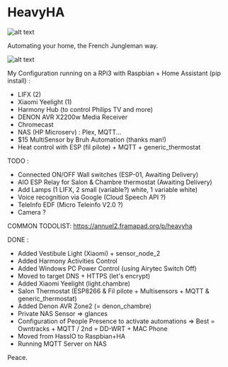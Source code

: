 # HeavyHA

![alt text](http://296s9q35uygy2xc5t0t6boviah.wpengine.netdna-cdn.com/wp-content/uploads/2014/07/Automation-Tiers.png)

Automating your home, the French Jungleman way.

![alt text](https://img11.hostingpics.net/pics/732214CaptureHA08102017.png)

My Configuration running on a RPi3 with Raspbian + Home Assistant (pip install) :
- LIFX (2)
- Xiaomi Yeelight (1)
- Harmony Hub (to control Philips TV and more)
- DENON AVR X2200w Media Receiver
- Chromecast
- NAS (HP Microserv) : Plex, MQTT...
- $15 MultiSensor by Bruh Automation (thanks man!)
- Heat control with ESP (fil pilote) + MQTT + generic_thermostat

TODO :

- Connected ON/OFF Wall switches (ESP-01, Awaiting Delivery)
- AIO ESP Relay for Salon & Chambre thermostat (Awaiting Delivery)
- Add Lamps (1 LIFX, 2 small (variable?) white, 1 variable white)
- Voice recognition via Google (Cloud Speech API ?)
- TeleInfo EDF (Micro Teleinfo V2.0 ?)
- Camera ?

COMMON TODOLIST: https://annuel2.framapad.org/p/heavyha

DONE :

- Added Vestibule Light (Xiaomi) + sensor_node_2
- Added Harmony Activities Control
- Added Windows PC Power Control (using Airytec Switch Off)
- Moved to target DNS + HTTPS (let's encrypt)
- Added Xiaomi Yeelight (light.chambre)
- Salon Thermostat (ESP8266 & Fil pilote + Multisensors + MQTT & generic_thermostat)
- Added Denon AVR Zone2 (= denon_chambre)
- Private NAS Sensor => glances
- Configuration of People Presence to activate automations => Best = Owntracks + MQTT / 2nd = DD-WRT + MAC Phone
- Moved from HassIO to Raspbian+HA
- Running MQTT Server on NAS

Peace.
